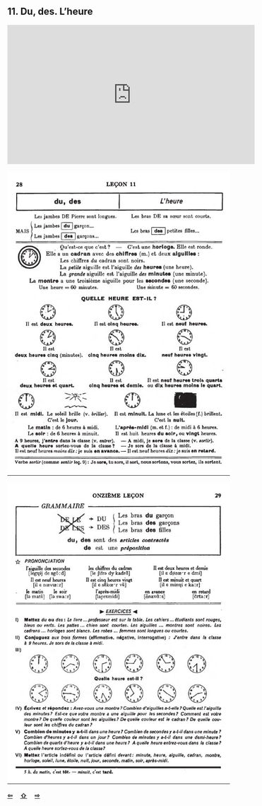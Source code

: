 ## 11. Du, des. L’heure

<iframe width="560" height="315" src="https://www.youtube.com/embed/UkGBz5sN4pM" frameborder="0" allow="accelerometer; autoplay; encrypted-media; gyroscope; picture-in-picture" allowfullscreen></iframe>

![11A](img/11A.JPG)

![11B](img/11B.JPG)

<p style='font-weight:bolder'>
  <a href='10.html' title='Önceki sayfa'>⇦</a>&emsp;
  <a href='..' title='Ana sayfa'>⇧</a>&emsp;
  <a href='12.html' title='Sonraki sayfa'>⇨</a>
</p>